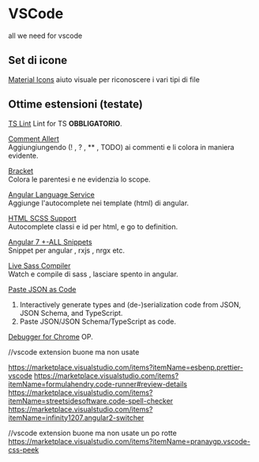 # VSCode
all we need for vscode

## Set di icone
[Material Icons](https://marketplace.visualstudio.com/items?itemName=pkief.material-icon-theme) aiuto visuale per riconoscere i vari tipi di file

## Ottime estensioni (testate)
[TS Lint](https://marketplace.visualstudio.com/items?itemName=eg2.tslint) Lint for TS **OBBLIGATORIO**.

[Comment Allert](https://marketplace.visualstudio.com/items?itemName=aaron-bond.better-comments) <br>
Aggiungiungendo (! , ? , ** , TODO) ai commenti e li colora in maniera evidente.

[Bracket](https://marketplace.visualstudio.com/items?itemName=CoenraadS.bracket-pair-colorizer)<br>
Colora le parentesi e ne evidenzia lo scope.

[Angular Language Service](https://marketplace.visualstudio.com/items?itemName=Angular.ng-template#overview) <br>
Aggiunge l'autocomplete nei template (html) di angular.

[HTML SCSS Support](https://marketplace.visualstudio.com/items?itemName=P-de-Jong.vscode-html-scss) <br>
Autocomplete classi e id per html, e go to definition.

[Angular 7 +-ALL Snippets](https://marketplace.visualstudio.com/items?itemName=Mikael.Angular-BeastCode) <br>
Snippet per angular , rxjs , nrgx etc.

[Live Sass Compiler](https://marketplace.visualstudio.com/items?itemName=ritwickdey.live-sass) <br>
Watch e compile di sass , lasciare spento in angular.

[Paste JSON as Code](https://marketplace.visualstudio.com/items?itemName=quicktype.quicktype) 
1. Interactively generate types and (de-)serialization code from JSON, JSON Schema, and TypeScript.
2. Paste JSON/JSON Schema/TypeScript as code.

[Debugger for Chrome](https://marketplace.visualstudio.com/items?itemName=msjsdiag.debugger-for-chrome) OP.



//vscode extension buone ma non usate

https://marketplace.visualstudio.com/items?itemName=esbenp.prettier-vscode
https://marketplace.visualstudio.com/items?itemName=formulahendry.code-runner#review-details
https://marketplace.visualstudio.com/items?itemName=streetsidesoftware.code-spell-checker
https://marketplace.visualstudio.com/items?itemName=infinity1207.angular2-switcher

//vscode extension buone ma non usate un po rotte
https://marketplace.visualstudio.com/items?itemName=pranaygp.vscode-css-peek
